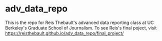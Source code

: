 # adv_data_repo

This is the repo for Reis Thebault's advanced data reporting class at UC Berkeley's Graduate School of Journalism. To see Reis's final poject, visit https://reisthebault.github.io/adv_data_repo/final_project/